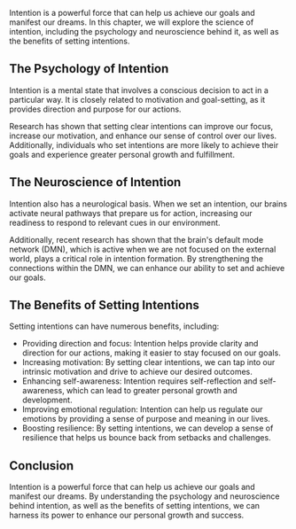 
Intention is a powerful force that can help us achieve our goals and manifest our dreams. In this chapter, we will explore the science of intention, including the psychology and neuroscience behind it, as well as the benefits of setting intentions.

The Psychology of Intention
---------------------------

Intention is a mental state that involves a conscious decision to act in a particular way. It is closely related to motivation and goal-setting, as it provides direction and purpose for our actions.

Research has shown that setting clear intentions can improve our focus, increase our motivation, and enhance our sense of control over our lives. Additionally, individuals who set intentions are more likely to achieve their goals and experience greater personal growth and fulfillment.

The Neuroscience of Intention
-----------------------------

Intention also has a neurological basis. When we set an intention, our brains activate neural pathways that prepare us for action, increasing our readiness to respond to relevant cues in our environment.

Additionally, recent research has shown that the brain's default mode network (DMN), which is active when we are not focused on the external world, plays a critical role in intention formation. By strengthening the connections within the DMN, we can enhance our ability to set and achieve our goals.

The Benefits of Setting Intentions
----------------------------------

Setting intentions can have numerous benefits, including:

* Providing direction and focus: Intention helps provide clarity and direction for our actions, making it easier to stay focused on our goals.
* Increasing motivation: By setting clear intentions, we can tap into our intrinsic motivation and drive to achieve our desired outcomes.
* Enhancing self-awareness: Intention requires self-reflection and self-awareness, which can lead to greater personal growth and development.
* Improving emotional regulation: Intention can help us regulate our emotions by providing a sense of purpose and meaning in our lives.
* Boosting resilience: By setting intentions, we can develop a sense of resilience that helps us bounce back from setbacks and challenges.

Conclusion
------------------------------------

Intention is a powerful force that can help us achieve our goals and manifest our dreams. By understanding the psychology and neuroscience behind intention, as well as the benefits of setting intentions, we can harness its power to enhance our personal growth and success.

